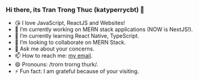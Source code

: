### Hi there, its Tran Trong Thuc (katyperrycbt) 👋

- 😘 I love JavaScript, ReactJS and Websites!
- 🔭 I’m currently working on MERN stack applications (NOW is NextJS!).
- 🌱 I’m currently learning React Native, TypeScript.
- 👯 I’m looking to collaborate on MERN Stack.
- 💬 Ask me about your concerns.
- 📫 How to reach me: [my email](mailto:mail@trantrongthuc.com).
- 😄 Pronouns: /trorn trorng thurk/.
- ⚡ Fun fact: I am grateful because of your visiting.
